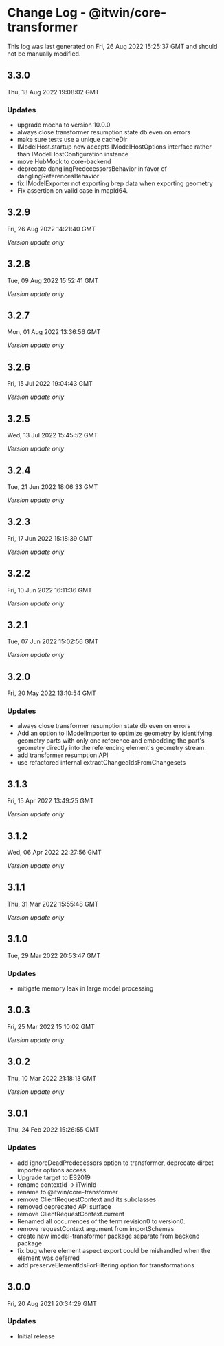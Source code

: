 # Change Log - @itwin/core-transformer

This log was last generated on Fri, 26 Aug 2022 15:25:37 GMT and should not be manually modified.

## 3.3.0
Thu, 18 Aug 2022 19:08:02 GMT

### Updates

- upgrade mocha to version 10.0.0
- always close transformer resumption state db even on errors
- make sure tests use a unique cacheDir
- IModelHost.startup now accepts IModelHostOptions interface rather than IModelHostConfiguration instance
- move HubMock to core-backend
- deprecate danglingPredecessorsBehavior in favor of danglingReferencesBehavior
- fix IModelExporter not exporting brep data when exporting geometry
- Fix assertion on valid case in mapId64.

## 3.2.9
Fri, 26 Aug 2022 14:21:40 GMT

_Version update only_

## 3.2.8
Tue, 09 Aug 2022 15:52:41 GMT

_Version update only_

## 3.2.7
Mon, 01 Aug 2022 13:36:56 GMT

_Version update only_

## 3.2.6
Fri, 15 Jul 2022 19:04:43 GMT

_Version update only_

## 3.2.5
Wed, 13 Jul 2022 15:45:52 GMT

_Version update only_

## 3.2.4
Tue, 21 Jun 2022 18:06:33 GMT

_Version update only_

## 3.2.3
Fri, 17 Jun 2022 15:18:39 GMT

_Version update only_

## 3.2.2
Fri, 10 Jun 2022 16:11:36 GMT

_Version update only_

## 3.2.1
Tue, 07 Jun 2022 15:02:56 GMT

_Version update only_

## 3.2.0
Fri, 20 May 2022 13:10:54 GMT

### Updates

- always close transformer resumption state db even on errors
- Add an option to IModelImporter to optimize geometry by identifying geometry parts with only one reference and embedding the part's geometry directly into the referencing element's geometry stream.
- add transformer resumption API
- use refactored internal extractChangedIdsFromChangesets

## 3.1.3
Fri, 15 Apr 2022 13:49:25 GMT

_Version update only_

## 3.1.2
Wed, 06 Apr 2022 22:27:56 GMT

_Version update only_

## 3.1.1
Thu, 31 Mar 2022 15:55:48 GMT

_Version update only_

## 3.1.0
Tue, 29 Mar 2022 20:53:47 GMT

### Updates

- mitigate memory leak in large model processing

## 3.0.3
Fri, 25 Mar 2022 15:10:02 GMT

_Version update only_

## 3.0.2
Thu, 10 Mar 2022 21:18:13 GMT

_Version update only_

## 3.0.1
Thu, 24 Feb 2022 15:26:55 GMT

### Updates

- add ignoreDeadPredecessors option to transformer, deprecate direct importer options access
- Upgrade target to ES2019
- rename contextId -> iTwinId
- rename to @itwin/core-transformer
- remove ClientRequestContext and its subclasses
- removed deprecated API surface
- remove ClientRequestContext.current
- Renamed all occurrences of the term revision0 to version0.
- remove requestContext argument from importSchemas
- create new imodel-transformer package separate from backend package
- fix bug where element aspect export could be mishandled when the element was deferred
- add preserveElementIdsForFiltering option for transformations

## 3.0.0
Fri, 20 Aug 2021 20:34:29 GMT

### Updates

- Initial release

